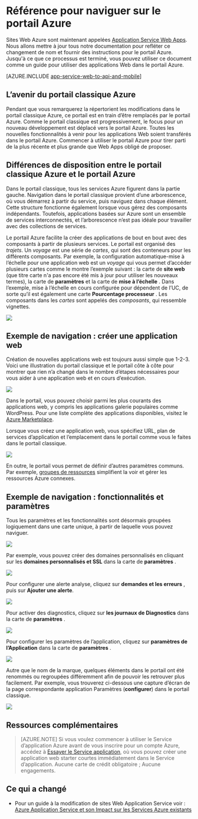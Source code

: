 <properties
    pageTitle="Référence pour naviguer sur le portail Azure"
    description="Découvrez l’expérience utilisateur différent pour l’application de Service Web entre le portail de gestion et le portail d’Azure"
    services="app-service"
    documentationCenter=""
    authors="jaime-espinosa"
    manager="wpickett"
    editor="jimbe"/>

<tags
    ms.service="app-service"
    ms.workload="na"
    ms.tgt_pltfrm="na"
    ms.devlang="na"
    ms.topic="article"
    ms.date="02/26/2016"
    ms.author="jaime-espinosa"/>

# <a name="reference-for-navigating-the-azure-portal"></a>Référence pour naviguer sur le portail Azure

Sites Web Azure sont maintenant appelées [Application Service Web Apps](http://go.microsoft.com/fwlink/?LinkId=529714). Nous allons mettre à jour tous notre documentation pour refléter ce changement de nom et fournir des instructions pour le portail Azure. Jusqu'à ce que ce processus est terminé, vous pouvez utiliser ce document comme un guide pour utiliser des applications Web dans le portail Azure.

[AZURE.INCLUDE [app-service-web-to-api-and-mobile](../../includes/app-service-web-to-api-and-mobile.md)] 
 
## <a name="the-future-of-the-azure-classic-portal"></a>L’avenir du portail classique Azure

Pendant que vous remarquerez la répertorient les modifications dans le portail classique Azure, ce portail est en train d’être remplacés par le portail Azure. Comme le portail classique est progressivement, le focus pour un nouveau développement est déplacé vers le portail Azure. Toutes les nouvelles fonctionnalités à venir pour les applications Web soient transférés dans le portail Azure. Commencer à utiliser le portail Azure pour tirer parti de la plus récente et plus grande que Web Apps obligé de proposer.

## <a name="layout-differences-between-the-azure-classic-portal-and-azure-portal"></a>Différences de disposition entre le portail classique Azure et le portail Azure

Dans le portail classique, tous les services Azure figurent dans la partie gauche. Navigation dans le portail classique provient d’une arborescence, où vous démarrez à partir du service, puis naviguez dans chaque élément. Cette structure fonctionne également lorsque vous gérez des composants indépendants. Toutefois, applications basées sur Azure sont un ensemble de services interconnectés, et l’arborescence n’est pas idéale pour travailler avec des collections de services. 

Le portail Azure facilite la créer des applications de bout en bout avec des composants à partir de plusieurs services. Le portail est organisé des *trajets*. Un *voyage* est une série de *cartes*, qui sont des conteneurs pour les différents composants. Par exemple, la configuration automatique-mise à l’échelle pour une application web est un *voyage* qui vous permet d’accéder plusieurs cartes comme le montre l’exemple suivant : la carte de **site web** (que titre carte n'a pas encore été mis à jour pour utiliser les nouveaux termes), la carte de **paramètres** et la carte de **mise à l’échelle** . Dans l’exemple, mise à l’échelle en cours configurée pour dépendent de l’UC, de sorte qu’il est également une carte **Pourcentage processeur** . Les composants dans les *cartes* sont appelés des *composants*, qui ressemble vignettes. 

![](./media/app-service-web-app-azure-portal/AutoScaling.png)

## <a name="navigation-example-create-a-web-app"></a>Exemple de navigation : créer une application web

Création de nouvelles applications web est toujours aussi simple que 1-2-3. Voici une illustration du portail classique et le portail côte à côte pour montrer que rien n’a changé dans le nombre d’étapes nécessaires pour vous aider à une application web et en cours d’exécution. 

![](./media/app-service-web-app-azure-portal/CreateWebApp.png)

Dans le portail, vous pouvez choisir parmi les plus courants des applications web, y compris les applications galerie populaires comme WordPress. Pour une liste complète des applications disponibles, visitez le [Azure Marketplace].

Lorsque vous créez une application web, vous spécifiez URL, plan de services d’application et l’emplacement dans le portail comme vous le faites dans le portail classique. 

![](./media/app-service-web-app-azure-portal/CreateWebAppSettings.png)

En outre, le portail vous permet de définir d’autres paramètres communs. Par exemple, [groupes de ressources](../azure-resource-manager/resource-group-overview.md) simplifient la voir et gérer les ressources Azure connexes. 

## <a name="navigation-example-settings-and-features"></a>Exemple de navigation : fonctionnalités et paramètres

Tous les paramètres et les fonctionnalités sont désormais groupées logiquement dans une carte unique, à partir de laquelle vous pouvez naviguer.

![](./media/app-service-web-app-azure-portal/WebAppSettings.png)

Par exemple, vous pouvez créer des domaines personnalisés en cliquant sur les **domaines personnalisés et SSL** dans la carte de **paramètres** .

![](./media/app-service-web-app-azure-portal/ConfigureWebApp.png)

Pour configurer une alerte analyse, cliquez sur **demandes et les erreurs** , puis sur **Ajouter une alerte**.

![](./media/app-service-web-app-azure-portal/Monitoring.png)

Pour activer des diagnostics, cliquez sur **les journaux de Diagnostics** dans la carte de **paramètres** .

![](./media/app-service-web-app-azure-portal/Diagnostics.png)
 
Pour configurer les paramètres de l’application, cliquez sur **paramètres de l’Application** dans la carte de **paramètres** . 

![](./media/app-service-web-app-azure-portal/AppSettingsPreview.png)

Autre que le nom de la marque, quelques éléments dans le portail ont été renommés ou regroupées différemment afin de pouvoir les retrouver plus facilement. Par exemple, vous trouverez ci-dessous une capture d’écran de la page correspondante application Paramètres (**configurer**) dans le portail classique.

![](./media/app-service-web-app-azure-portal/AppSettings.png)

## <a name="more-resources"></a>Ressources complémentaires

[Azure Portal]: https://portal.azure.com
[Azure Marketplace]: /marketplace/

>[AZURE.NOTE] Si vous voulez commencer à utiliser le Service d’application Azure avant de vous inscrire pour un compte Azure, accédez à [Essayer le Service application](http://go.microsoft.com/fwlink/?LinkId=523751), où vous pouvez créer une application web starter courtes immédiatement dans le Service d’application. Aucune carte de crédit obligatoire ; Aucune engagements.

## <a name="whats-changed"></a>Ce qui a changé
* Pour un guide à la modification de sites Web Application Service voir : [Azure Application Service et son Impact sur les Services Azure existants](http://go.microsoft.com/fwlink/?LinkId=529714)
 
